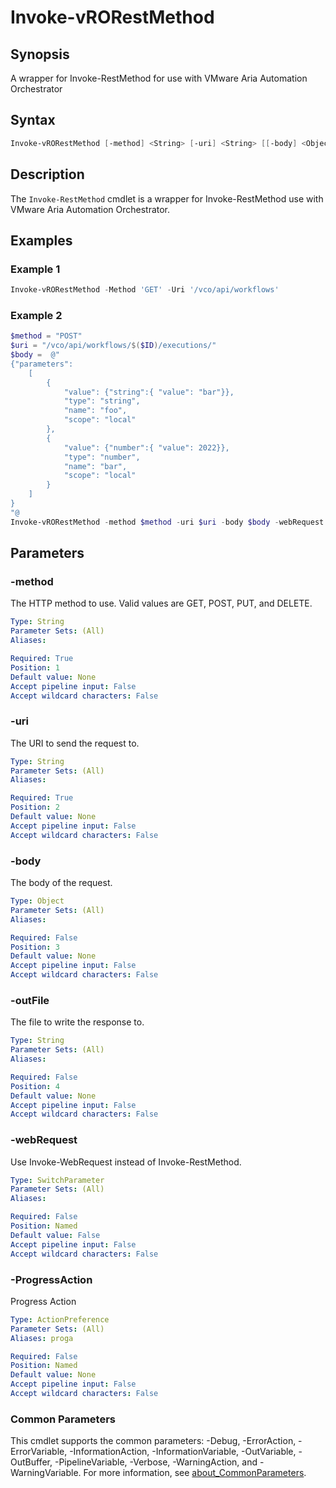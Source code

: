 # Invoke-vRORestMethod

## Synopsis

A wrapper for Invoke-RestMethod for use with VMware Aria Automation Orchestrator

## Syntax

```powershell
Invoke-vRORestMethod [-method] <String> [-uri] <String> [[-body] <Object>] [[-outFile] <String>] [-webRequest] [-ProgressAction <ActionPreference>] [<CommonParameters>]
```

## Description

The `Invoke-RestMethod` cmdlet is a wrapper for Invoke-RestMethod use with VMware Aria Automation Orchestrator.

## Examples

### Example 1

```powershell
Invoke-vRORestMethod -Method 'GET' -Uri '/vco/api/workflows'
```

### Example 2

```powershell
$method = "POST"
$uri = "/vco/api/workflows/$($ID)/executions/"
$body =  @"
{"parameters":
    [
        {
            "value": {"string":{ "value": "bar"}},
            "type": "string",
            "name": "foo",
            "scope": "local"
        },
        {
            "value": {"number":{ "value": 2022}},
            "type": "number",
            "name": "bar",
            "scope": "local"
        }
    ]
}
"@
Invoke-vRORestMethod -method $method -uri $uri -body $body -webRequest
```

## Parameters

### -method

The HTTP method to use. Valid values are GET, POST, PUT, and DELETE.

```yaml
Type: String
Parameter Sets: (All)
Aliases:

Required: True
Position: 1
Default value: None
Accept pipeline input: False
Accept wildcard characters: False
```

### -uri

The URI to send the request to.

```yaml
Type: String
Parameter Sets: (All)
Aliases:

Required: True
Position: 2
Default value: None
Accept pipeline input: False
Accept wildcard characters: False
```

### -body

The body of the request.

```yaml
Type: Object
Parameter Sets: (All)
Aliases:

Required: False
Position: 3
Default value: None
Accept pipeline input: False
Accept wildcard characters: False
```

### -outFile

The file to write the response to.

```yaml
Type: String
Parameter Sets: (All)
Aliases:

Required: False
Position: 4
Default value: None
Accept pipeline input: False
Accept wildcard characters: False
```

### -webRequest

Use Invoke-WebRequest instead of Invoke-RestMethod.

```yaml
Type: SwitchParameter
Parameter Sets: (All)
Aliases:

Required: False
Position: Named
Default value: False
Accept pipeline input: False
Accept wildcard characters: False
```

### -ProgressAction

Progress Action

```yaml
Type: ActionPreference
Parameter Sets: (All)
Aliases: proga

Required: False
Position: Named
Default value: None
Accept pipeline input: False
Accept wildcard characters: False
```

### Common Parameters

This cmdlet supports the common parameters: -Debug, -ErrorAction, -ErrorVariable, -InformationAction, -InformationVariable, -OutVariable, -OutBuffer, -PipelineVariable, -Verbose, -WarningAction, and -WarningVariable. For more information, see [about_CommonParameters](http://go.microsoft.com/fwlink/?LinkID=113216).
